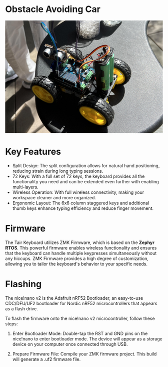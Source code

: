 # Obstacle Avoiding Car
![Obstacle Avoiding Car](https://github.com/yazansrayyes/ObstacleAvoidingCar/blob/main/assets/exhibit.jpg)


# Key Features
* Split Design: The split configuration allows for natural hand positioning, reducing strain during long typing sessions.
* 72 Keys: With a full set of 72 keys, the keyboard provides all the functionality you need and can be extended even further with enabling multi-layers.
* Wireless Operation: With full wireless connectivity, making your workspace cleaner and more organized.
* Ergonomic Layout: The 6x6 column staggered keys and additional thumb keys enhance typing efficiency and reduce finger movement.

# Firmware
The Tair Keyboard utilizes ZMK Firmware, which is based on the **Zephyr RTOS**. This powerful firmware enables wireless functionality and ensures that the keyboard can handle multiple keypresses simultaneously without any hiccups. ZMK Firmware provides a high degree of customization, allowing you to tailor the keyboard's behavior to your specific needs.

# Flashing
The nice!nano v2 is the Adafruit nRF52 Bootloader, an easy-to-use CDC/DFU/UF2 bootloader for Nordic nRF52 microcontrollers that appears as a flash drive. 

To flash the firmware onto the nice!nano v2 microcontroller, follow these steps:

1. Enter Bootloader Mode:
Double-tap the RST and GND pins on the nice!nano to enter bootloader mode. The device will appear as a storage device on your computer once connected through USB.

2. Prepare Firmware File:
Compile your ZMK firmware project. This build will generate a .uf2 firmware file.